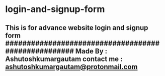 # login-and-signup-form
This is for advance website login and signup form 
####################################################
Made By : Ashutoshkumargautam
contact me : ashutoshkumargautam@protonmail.com
------------------------------------------------------
